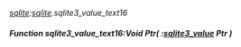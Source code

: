 _[sqlite](../../modules/sqlite/sqlite-module.md):[sqlite](../../modules/sqlite/sqlite-module.md).sqlite3\_value\_text16_
##### Function sqlite3\_value\_text16:Void Ptr( :[sqlite3_value](../../modules/sqlite/sqlite-sqlite3_value.md) Ptr )
